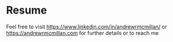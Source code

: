 # Resume

Feel free to visit https://www.linkedin.com/in/andrewrmcmillan/ or https://andrewrmcmillan.com for further details or to reach me
